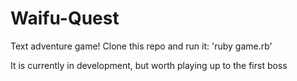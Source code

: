 # Waifu-Quest
Text adventure game!
Clone this repo and run it: 'ruby game.rb'

It is currently in development, but worth playing up to the first boss
